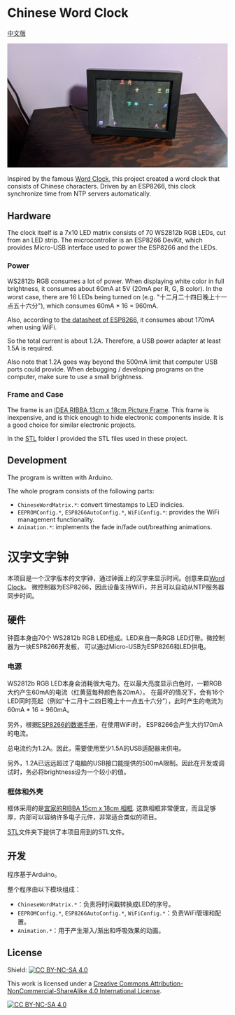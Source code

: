 Chinese Word Clock
======================

[中文版](#汉字文字钟)

![Chinese Word Clock](images/wordclock-chinese.jpg)

Inspired by the famous [Word Clock](https://www.instructables.com/Wordclock/),
this project created a word clock that consists of Chinese characters.
Driven by an ESP8266, this clock synchronize time from NTP servers automatically.

## Hardware

The clock itself is a 7x10 LED matrix consists of 70 WS2812b RGB LEDs,
cut from an LED strip. The microcontroller is an ESP8266 DevKit,
which provides Micro-USB interface used to power the ESP8266 and the LEDs.

### Power

WS2812b RGB consumes a lot of power. When displaying white color in full brightness,
it consumes about 60mA at 5V (20mA per R, G, B color). 
In the worst case, there are 16 LEDs being turned on (e.g. "十二月二十四日晚上十一点五十六分"),
which consumes 60mA * 16 = 960mA. 

Also, according to [the datasheet of ESP8266](https://www.espressif.com/sites/default/files/documentation/0a-esp8266ex_datasheet_en.pdf), it consumes about 170mA when using WiFi.

So the total current is about 1.2A. Therefore, a USB power adapter at least 1.5A is required.

Also note that 1.2A goes way beyond the 500mA limit that computer USB ports could provide.
When debugging / developing programs on the computer, make sure to use a small brightness.


### Frame and Case

The frame is an [IDEA RIBBA 13cm x 18cm Picture Frame](https://www.ikea.com/ca/en/p/ribba-frame-white-70378414).
This frame is inexpensive, and is thick enough to hide electronic components inside. It is a good choice for similar electronic projects.

In the [STL](STL/) folder I provided the STL files used in these project.


## Development

The program is written with Arduino. 

The whole program consists of the following parts:

- `ChineseWordMatrix.*`: convert timestamps to LED indicies.
- `EEPROMConfig.*`, `ESP8266AutoConfig.*`, `WiFiConfig.*`: provides the WiFi management functionality.
- `Animation.*`: implements the fade in/fade out/breathing animations.



汉字文字钟
============

本项目是一个汉字版本的文字钟，通过钟面上的汉字来显示时间。创意来自[Word Clock](https://www.instructables.com/Wordclock/)。
微控制器为ESP8266，因此设备支持WiFi，并且可以自动从NTP服务器同步时间。

## 硬件

钟面本身由70个 WS2812b RGB LED组成。LED来自一条RGB LED灯带。微控制器为一块ESP8266开发板，
可以通过Micro-USB为ESP8266和LED供电。

### 电源

WS2812b RGB LED本身会消耗很大电力。在以最大亮度显示白色时，一颗RGB大约产生60mA的电流（红黄蓝每种颜色各20mA）。
在最坏的情况下，会有16个LED同时亮起（例如“十二月十二四日晚上十一点五十六分”），此时产生的电流为 60mA * 16 = 960mA。

另外，根据[ESP8266的数据手册](https://www.espressif.com/sites/default/files/documentation/0a-esp8266ex_datasheet_en.pdf)，在使用WiFi时，
ESP8266会产生大约170mA的电流。

总电流约为1.2A。因此，需要使用至少1.5A的USB适配器来供电。

另外，1.2A已远远超过了电脑的USB接口能提供的500mA限制。因此在开发或调试时，务必将brightness设为一个较小的值。

### 框体和外壳

框体采用的是[宜家的RIBBA 15cm x 18cm 相框](https://www.ikea.com/ca/en/p/ribba-frame-white-70378414).
这款相框非常便宜，而且足够厚，内部可以容纳许多电子元件，非常适合类似的项目。

[STL](STL/)文件夹下提供了本项目用到的STL文件。

## 开发

程序基于Arduino。

整个程序由以下模块组成：

- `ChineseWordMatrix.*`：负责将时间戳转换成LED的序号。
- `EEPROMConfig.*`, `ESP8266AutoConfig.*`, `WiFiConfig.*`：负责WiFi管理和配置。
- `Animation.*`：用于产生渐入/渐出和呼吸效果的动画。



## License

Shield: [![CC BY-NC-SA 4.0][cc-by-nc-sa-shield]][cc-by-nc-sa]

This work is licensed under a
[Creative Commons Attribution-NonCommercial-ShareAlike 4.0 International License][cc-by-nc-sa].

[![CC BY-NC-SA 4.0][cc-by-nc-sa-image]][cc-by-nc-sa]

[cc-by-nc-sa]: http://creativecommons.org/licenses/by-nc-sa/4.0/
[cc-by-nc-sa-image]: https://licensebuttons.net/l/by-nc-sa/4.0/88x31.png
[cc-by-nc-sa-shield]: https://img.shields.io/badge/License-CC%20BY--NC--SA%204.0-lightgrey.svg
